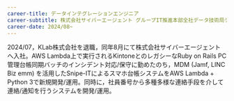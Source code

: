 ```yaml
---
career-title: データインテグレーションエンジニア
career-subtitle: 株式会社サイバーエージェント グループIT推進本部全社データ技術局データインテグレーションチーム
career-date: 2024/08~
---
```


2024/07，KLab株式会社を退職，同年8月にて株式会社サイバーエージェントへ入社。AWS Lambda上で実行されるKintoneとのレガシーなRuby on Rails PC管理台帳同期バッチのインシデント対応/保守に勤めたのち，MDM (Jamf, LINC Biz emm) を活用したSnipe-ITによるスマホ台帳システムをAWS Lambda + Python 3で新規開発/運用。同時に，社員番号から多種多様な連絡手段を介して連絡/通知を行うシステムを開発/運用。
